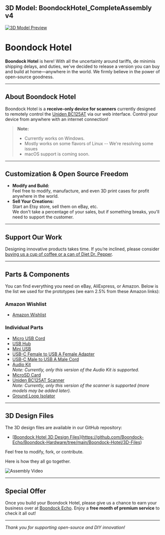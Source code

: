 ## 3D Model: BoondockHotel_CompleteAssembly v4
[![3D Model Preview](https://github.com/user-attachments/assets/ce1674d1-0fea-459d-8531-50969a107050)](https://github.com/Boondock-Echo/Boondock-Hardware/blob/main/Boondock-Hotel/3DFiles/BoondockHotel_CompleteAssembly%20v4.stl)

# Boondock Hotel

**Boondock Hotel** is here! With all the uncertainty around tariffs, de minimis shipping delays, and duties, we've decided to release a version you can buy and build at home—anywhere in the world. We firmly believe in the power of open-source goodness.

---

## About Boondock Hotel

Boondock Hotel is a **receive-only device for scanners** currently designed to remotely control the [Uniden BC125AT](https://amzn.to/3DtEq3F) via our web interface. Control your device from anywhere with an internet connection!

> **Note:**  
> - Currently works on Windows.  
> - Mostly works on some flavors of Linux -- We're resolving some issues
> - macOS support is coming soon.

---

## Customization & Open Source Freedom

- **Modify and Build:**  
  Feel free to modify, manufacture, and even 3D print cases for profit anywhere in the world.
- **Sell Your Creations:**  
  Start an Etsy store, sell them on eBay, etc.  
  We don't take a percentage of your sales, but if something breaks, you'll need to support the customer.

---

## Support Our Work

Designing innovative products takes time. 
If you’re inclined, please consider [buying us a cup of coffee or a can of Diet Dr. Pepper](https://www.paypal.com/ncp/payment/ZGAUS5ZF8CGH6).

---

## Parts & Components

You can find everything you need on eBay, AliExpress, or Amazon. Below is the list we used for the prototypes (we earn 2.5% from these Amazon links):

### Amazon Wishlist
- [Amazon Wishlist](https://www.amazon.com/hz/wishlist/ls/38CLS1T7VIC0?ref_=wl_share)

### Individual Parts
- [Micro USB Cord](https://amzn.to/41zijAU)
- [USB Hub](https://amzn.to/3XATjrG)
- [Mini USB](https://amzn.to/4iCurYD)
- [USB-C Female to USB A Female Adapter](https://amzn.to/3XxkQu3)
- [USB-C Male to USB A Male Cord](https://amzn.to/4iC329i)
- [Audio Kit](https://amzn.to/41BS4tv)  
  *Note: Currently, only this version of the Audio Kit is supported.*
- [MicroSD Card](https://amzn.to/3FczcK6)
- [Uniden BC125AT Scanner](https://amzn.to/3DtEq3F)  
  *Note: Currently, only this version of the scanner is supported (more models may be added later).*
- [Ground Loop Isolator](https://amzn.to/4iAjIxV)

---

## 3D Design Files

The 3D design files are available in our GitHub repository:

- [[Boondock Hotel 3D Design Files](https://github.com/Boondock-Echo/Boondock-Hardware/tree/11cf6c4d8327e0f3b61fcb1ea79894d121b96836/Boondock-Hotel)](https://github.com/Boondock-Echo/Boondock-Hardware/tree/main/Boondock-Hotel/3D-Files)

Feel free to modify, fork, or contribute.

Here is how they all go together.

![Assembly Video](https://github.com/Boondock-Echo/Boondock-Hardware/blob/main/Boondock-Hotel/Media-Assets/Videos/BoondockHotelAssembly.gif)



---

## Special Offer

Once you build your Boondock Hotel, please give us a chance to earn your business over at [Boondock Echo](http://www.boondockecho.com). Enjoy a **free month of premium service** to check it all out!

---

*Thank you for supporting open-source and DIY innovation!*
